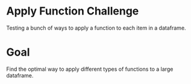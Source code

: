 # Apply Function Challenge
Testing a bunch of ways to apply a function to each item in a dataframe.

# Goal
Find the optimal way to apply different types of functions to a large dataframe.